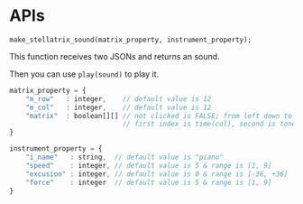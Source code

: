 # APIs

`make_stellatrix_sound(matrix_property, instrument_property);`

This function receives two JSONs and returns an sound.

Then you can use `play(sound)` to play it.

```javascript
matrix_property = {
	"m_row"   : integer,    // default value is 12
	"m_col"   : integer,    // default value is 12
	"matrix"  : boolean[][] // not clicked is FALSE; from left down to right up
    						// first index is time(col), second is tone(row)
}
```

```javascript
instrument_property = {
	"i_name"   : string,  // default value is "piano"
	"speed"    : integer, // default value is 5 & range is [1, 9]
	"excusion" : integer, // default value is 0 & range is [-36, +36]
	"force"    : integer  // default value is 5 & range is [1, 9]
}
```


